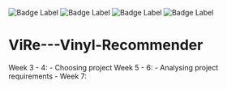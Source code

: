 ![Badge Label](https://img.shields.io/badge/project-green) ![Badge Label](https://img.shields.io/badge/infoiasi-orange) ![Badge Label](https://img.shields.io/badge/wade-blue) ![Badge Label](https://img.shields.io/badge/web-yello)
# ViRe---Vinyl-Recommender


Week 3 - 4: 
	- Choosing project 
Week 5 - 6: 
	- Analysing project requirements 
	- 
Week 7:
